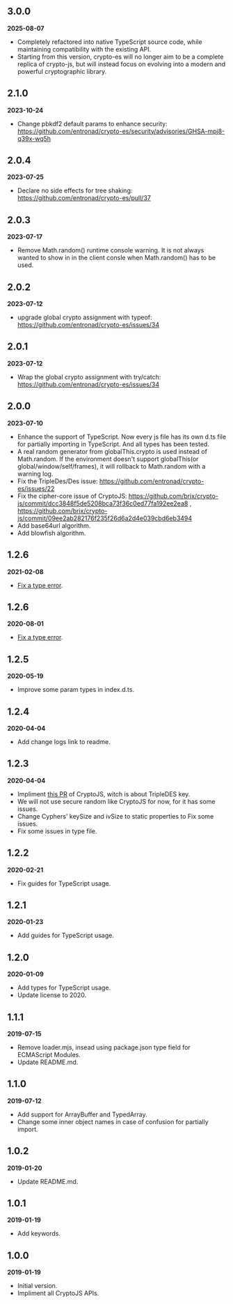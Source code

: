 ## 3.0.0

**2025-08-07**

- Completely refactored into native TypeScript source code, while maintaining compatibility with the existing API.
- Starting from this version, crypto-es will no longer aim to be a complete replica of crypto-js, but will instead focus on evolving into a modern and powerful cryptographic library.

## 2.1.0

**2023-10-24**

- Change pbkdf2 default params to enhance security: https://github.com/entronad/crypto-es/security/advisories/GHSA-mpj8-q39x-wq5h

## 2.0.4

**2023-07-25**

- Declare no side effects for tree shaking: https://github.com/entronad/crypto-es/pull/37

## 2.0.3

**2023-07-17**

- Remove Math.random() runtime console warning. It is not always wanted to show in in the client consle when Math.random() has to be used.

## 2.0.2

**2023-07-12**

- upgrade global crypto assignment with typeof: https://github.com/entronad/crypto-es/issues/34

## 2.0.1

**2023-07-12**

- Wrap the global crypto assignment with try/catch: https://github.com/entronad/crypto-es/issues/34

## 2.0.0

**2023-07-10**

- Enhance the support of TypeScript. Now every js file has its own d.ts file for partially importing in TypeScript. And all types has been tested.
- A real random generator from globalThis.crypto is used instead of Math.random. If the environment doesn't support globalThis(or global/window/self/frames), it will rollback to Math.random with a warning log.
- Fix the TripleDes/Des issue: https://github.com/entronad/crypto-es/issues/22
- Fix the cipher-core issue of CryptoJS: https://github.com/brix/crypto-js/commit/dcc3848f5de5208bca73f36c0ed77fa192ee2ea8 , https://github.com/brix/crypto-js/commit/09ee2ab282176f235f26d6a2d4e039cbd6eb3494
- Add base64url algorithm.
- Add blowfish algorithm.

## 1.2.6

**2021-02-08**

- [Fix a type error](https://github.com/entronad/crypto-es/issues/12).

## 1.2.6

**2020-08-01**

- [Fix a type error](https://github.com/entronad/crypto-es/pull/8).

## 1.2.5

**2020-05-19**

- Improve some param types in index.d.ts.

## 1.2.4

**2020-04-04**

- Add change logs link to readme.

## 1.2.3

**2020-04-04**

- Impliment [this PR](https://github.com/brix/crypto-js/pull/211) of CryptoJS, witch is about TripleDES key.
- We will not use secure random like CryptoJS for now, for it has some issues.
- Change Cyphers' keySize and ivSize to static properties to Fix some issues.
- Fix some issues in type file.

## 1.2.2

**2020-02-21**

- Fix guides for TypeScript usage.

## 1.2.1

**2020-01-23**

- Add guides for TypeScript usage.

## 1.2.0

**2020-01-09**

- Add types for TypeScript usage.
- Update license to 2020.

## 1.1.1

**2019-07-15**

- Remove loader.mjs, insead using package.json type field for ECMAScript Modules.
- Update README.md.

## 1.1.0

**2019-07-12**

- Add support for ArrayBuffer and TypedArray.
- Change some inner object names in case of confusion for partially import. 

## 1.0.2

**2019-01-20**

- Update README.md.

## 1.0.1

**2019-01-19**

- Add keywords.

## 1.0.0

**2019-01-19**

- Initial version.
- Impliment all CryptoJS APIs.
